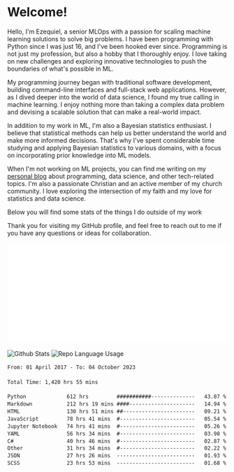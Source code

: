 # Welcome!

Hello, I'm Ezequiel, a senior MLOps with a passion for scaling machine learning solutions to solve big problems. I have been programming with Python since I was just 16, and I've been hooked ever since. Programming is not just my profession, but also a hobby that I thoroughly enjoy. I love taking on new challenges and exploring innovative technologies to push the boundaries of what's possible in ML.

My programming journey began with traditional software development, building command-line interfaces and full-stack web applications. However, as I dived deeper into the world of data science, I found my true calling in machine learning. I enjoy nothing more than taking a complex data problem and devising a scalable solution that can make a real-world impact.

In addition to my work in ML, I'm also a Bayesian statistics enthusiast. I believe that statistical methods can help us better understand the world and make more informed decisions. That's why I've spent considerable time studying and applying Bayesian statistics to various domains, with a focus on incorporating prior knowledge into ML models.

When I'm not working on ML projects, you can find me writing on my [personal blog](https://elc.github.io) about programming, data science, and other tech-related topics. I'm also a passionate Christian and an active member of my church community. I love exploring the intersection of my faith and my love for statistics and data science.

Below you will find some stats of the things I do outside of my work

Thank you for visiting my GitHub profile, and feel free to reach out to me if you have any questions or ideas for collaboration.

![RSS Feed](metrics.plugin.rss.svg)

![Github Stats](https://github-readme-stats.vercel.app/api?username=elc&show_icons=true&theme=gruvbox&border_radius=20&include_all_commits=true&count_private=true&card_width=450) ![Repo Language Usage](https://github-readme-stats.vercel.app/api/top-langs?username=elc&show_icons=true&theme=gruvbox&border_radius=20&include_all_commits=true&count_private=true&layout=compact&langs_count=5&card_width=400)


<!--START_SECTION:waka-->

```txt
From: 01 April 2017 - To: 04 October 2023

Total Time: 1,420 hrs 55 mins

Python             612 hrs         ###########--------------   43.07 %
Markdown           212 hrs 19 mins ####---------------------   14.94 %
HTML               130 hrs 51 mins ##-----------------------   09.21 %
JavaScript         78 hrs 41 mins  #------------------------   05.54 %
Jupyter Notebook   74 hrs 41 mins  #------------------------   05.26 %
YAML               56 hrs 34 mins  #------------------------   03.98 %
C#                 40 hrs 46 mins  #------------------------   02.87 %
Other              31 hrs 34 mins  #------------------------   02.22 %
JSON               27 hrs 26 mins  -------------------------   01.93 %
SCSS               23 hrs 53 mins  -------------------------   01.68 %
```

<!--END_SECTION:waka-->
